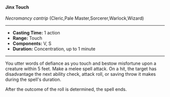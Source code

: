 #### Jinx Touch
*Necromancy cantrip* (Cleric,Pale Master,Sorcerer,Warlock,Wizard)
___
- **Casting Time:** 1 action
- **Range:** Touch
- **Components:** V, S
- **Duration:** Concentration, up to 1 minute
---
You utter words of defiance as you touch and bestow misfortune upon a creature within 5 feet. Make a melee spell attack. On a hit, the target has disadvantage the next ability check, attack roll, or saving throw it makes during the spell's duration.

After the outcome of the roll is determined, the spell ends.
